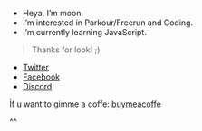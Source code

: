 * Heya, I’m moon.
* I’m interested in Parkour/Freerun and Coding.
* I’m currently learning JavaScript.
> Thanks for look! ;)


- [Twitter](https://twitter.com/mo0ned23) 
- [Facebook](https://www.facebook.com/profile.php?id=100076505124626) 
- [Discord](https://discords.com/bio/p/moonsilence)

İf u want to gimme a coffe: [buymeacoffe](https://www.buymeacoffee.com/mooned)

^^
